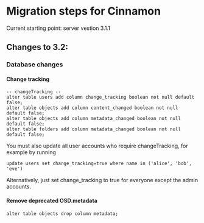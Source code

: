 # Migration steps for Cinnamon

Current starting point: server vestion 3.1.1

## Changes to 3.2:

### Database changes

#### Change tracking

    -- changeTracking --
    alter table users add column change_tracking boolean not null default false;
    alter table objects add column content_changed boolean not null default false;
    alter table objects add column metadata_changed boolean not null default false;
    alter table folders add column metadata_changed boolean not null default false;
    
You must also update all user accounts who require changeTracking, for example by running

    update users set change_tracking=true where name in ('alice', 'bob', 'eve') 

Alternatively, just set change_tracking to true for everyone except the admin accounts.
   

#### Remove deprecated OSD.metadata
 
    alter table objects drop column metadata;

    